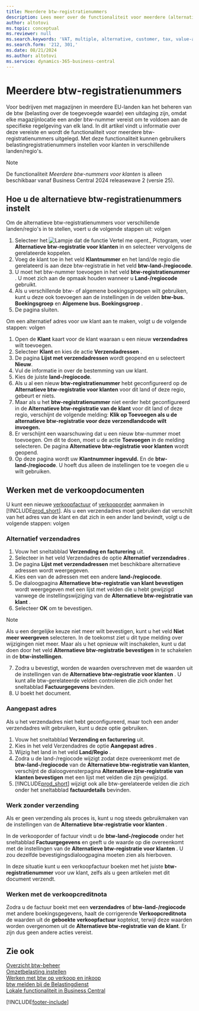 ```yaml
---
title: Meerdere btw-registratienummers
description: Lees meer over de functionaliteit voor meerdere (alternatieve) btw-registratienummers.
author: altotovi
ms.topic: conceptual
ms.reviewer: null
ms.search.keywords: 'VAT, multiple, alternative, customer, tax, value-added tax'
ms.search.form: '212, 301,'
ms.date: 08/21/2024
ms.author: altotovi
ms.service: dynamics-365-business-central
---
```


# <a name="multiple-vat-registration-numbers"></a>Meerdere btw-registratienummers

Voor bedrijven met magazijnen in meerdere EU-landen kan het beheren van de btw (belasting over de toegevoegde waarde) een uitdaging zijn, omdat elke magazijnlocatie een ander btw-nummer vereist om te voldoen aan de specifieke regelgeving van elk land. In dit artikel vindt u informatie over deze vereiste en wordt de functionaliteit voor meerdere btw-registratienummers uitgelegd. Met deze functionaliteit kunnen gebruikers belastingregistratienummers instellen voor klanten in verschillende landen/regio's.  

> [!NOTE]
> De functionaliteit *Meerdere btw-nummers voor klanten* is alleen beschikbaar vanaf Business Central 2024 releasewave 2 (versie 25).

## <a name="how-to-set-up-the-alternative-vat-registration-numbers"></a>Hoe u de alternatieve btw-registratienummers instelt

Om de alternatieve btw-registratienummers voor verschillende landen/regio's in te stellen, voert u de volgende stappen uit: volgen 

1. Selecteer het ![Lampje dat de functie Vertel me opent.](media/ui-search/search_small.png "Vertel me wat u wilt doen"), Pictogram, voer  **Alternatieve btw-registratie voor klanten** in en selecteer vervolgens de gerelateerde koppelen. 
2. Voeg de klant toe in het veld  **Klantnummer**  en het land/de regio die gerelateerd is aan deze btw-registratie in het veld  **btw-land-/regiocode**.  
3. U moet het btw-nummer toevoegen in het veld  **btw-registratienummer** . U moet zich aan de opmaak houden wanneer u  **Land-/regiocode** gebruikt. 
4. Als u verschillende btw- of algemene boekingsgroepen wilt gebruiken, kunt u deze ook toevoegen aan de instellingen in de velden  **btw-bus. Boekingsgroep** en  **Algemene bus. Boekingsgroep** . 
5. De pagina sluiten.   

Om een alternatief adres voor uw klant aan te maken, volgt u de volgende stappen: volgen  

1. Open de **Klant** kaart voor de klant waaraan u een nieuw **verzendadres** wilt toevoegen. 
2. Selecteer  **Klant** en kies de actie  **Verzendadressen** .   
3. De pagina  **Lijst met verzendadressen** wordt geopend en u selecteert  **Nieuw**. 
4. Vul de informatie in over de bestemming van uw klant.  
5. Kies de juiste **land-/regiocode**.   
6. Als u al een nieuw **btw-registratienummer** hebt geconfigureerd op de **Alternatieve btw-registratie voor klanten** voor dit land of deze regio, gebeurt er niets. 
7. Maar als u het **btw-registratienummer** niet eerder hebt geconfigureerd in de **Alternatieve btw-registratie van de klant** voor dit land of deze regio, verschijnt de volgende melding: **Klik op Toevoegen als u de alternatieve btw-registratie voor deze verzendlandcode wilt invoegen.** 
8. Er verschijnt een waarschuwing dat u een nieuw btw-nummer moet toevoegen. Om dit te doen, moet u de actie  **Toevoegen** in de melding selecteren. De pagina  **Alternatieve btw-registratie voor klanten** wordt geopend. 
9. Op deze pagina wordt uw **Klantnummer ingevuld.** En de  **btw-land-/regiocode**. U hoeft dus alleen de instellingen toe te voegen die u wilt gebruiken. 

## <a name="work-with-the-sales-documents"></a>Werken met de verkoopdocumenten

U kunt een nieuwe [verkoopfactuur](sales-how-invoice-sales.md) of [verkooporder](sales-how-sell-products.md) aanmaken in [!INCLUDE[prod_short](includes/prod_short.md)]. Als u een verzendadres moet gebruiken dat verschilt van het adres van de klant en dat zich in een ander land bevindt, volgt u de volgende stappen: volgen  

### <a name="alternate-shipping-address"></a>Alternatief verzendadres

1. Vouw het sneltabblad **Verzending en facturering** uit.   
2. Selecteer in het veld Verzendadres de optie  **Alternatief verzendadres** . 
3. De pagina  **Lijst met verzendadressen** met beschikbare alternatieve adressen wordt weergegeven. 
4. Kies een van de adressen met een andere **land-/regiocode**. 
5. De dialoogpagina  **Alternatieve btw-registratie van klant bevestigen** wordt weergegeven met een lijst met velden die u hebt gewijzigd vanwege de instellingswijziging van de  **Alternatieve btw-registratie van klant** . 
6. Selecteer **OK** om te bevestigen.   

> [!NOTE]
> Als u een dergelijke keuze niet meer wilt bevestigen, kunt u het veld  **Niet meer weergeven**  selecteren. In de toekomst ziet u dit type melding over wijzigingen niet meer. Maar als u het opnieuw wilt inschakelen, kunt u dat doen door het veld  **Alternatieve btw-registratie bevestigen** in te schakelen in de  **btw-instellingen**.  
   
7. Zodra u bevestigt, worden de waarden overschreven met de waarden uit de instellingen van de  **Alternatieve btw-registratie voor klanten** . U kunt alle btw-gerelateerde velden controleren die zich onder het sneltabblad  **Factuurgegevens** bevinden.  
8. U boekt het document.  

### <a name="custom-address"></a>Aangepast adres

Als u het verzendadres niet hebt geconfigureerd, maar toch een ander verzendadres wilt gebruiken, kunt u deze optie gebruiken.  

1. Vouw het sneltabblad **Verzending en facturering** uit.   
2. Kies in het veld Verzendadres de optie  **Aangepast adres** .  
3. Wijzig het land in het veld  **Land/Regio** .  
4. Zodra u de land-/regiocode wijzigt zodat deze overeenkomt met de **btw-land-/regiocode** van de **Alternatieve btw-registratie van klanten**, verschijnt de dialoogvensterpagina **Alternatieve btw-registratie van klanten bevestigen**  met een lijst met velden die zijn gewijzigd. 
5. [!INCLUDE[prod_short](includes/prod_short.md)] wijzigt ook alle btw-gerelateerde velden die zich onder het sneltabblad  **factuurdetails**  bevinden.  

### <a name="work-with-no-shipment"></a>Werk zonder verzending

Als er geen verzending als proces is, kunt u nog steeds gebruikmaken van de instellingen van de  **Alternatieve btw-registratie voor klanten** .

In de verkooporder of factuur vindt u de  **btw-land-/regiocode** onder het sneltabblad  **Factuurgegevens** en geeft u de waarde op die overeenkomt met de instellingen van de  **Alternatieve btw-registratie voor klanten** . U zou dezelfde bevestigingsdialoogpagina moeten zien als hierboven. 

In deze situatie kunt u een verkoopfactuur boeken met het juiste **btw-registratienummer** voor uw klant, zelfs als u geen artikelen met dit document verzendt. 

### <a name="work-with-the-sales-credit-memo"></a>Werken met de verkoopcreditnota

Zodra u de factuur boekt met een **verzendadres** of **btw-land-/regiocode** met andere boekingsgegevens, haalt de corrigerende **Verkoopcreditnota** de waarden uit de **geboekte verkoopfactuur** koptekst, terwijl deze waarden worden overgenomen uit de **Alternatieve btw-registratie van de klant**. Er zijn dus geen andere acties vereist. 

## <a name="see-also"></a>Zie ook

[Overzicht btw-beheer](finance-manage-vat.md)    
[Omzetbelasting instellen](finance-setup-vat.md)    
[Werken met btw op verkoop en inkoop](finance-work-with-vat.md)    
[btw melden bij de Belastingdienst](finance-how-report-vat.md)    
[Lokale functionaliteit in Business Central](about-localization.md)    


[!INCLUDE[footer-include](includes/footer-banner.md)]
